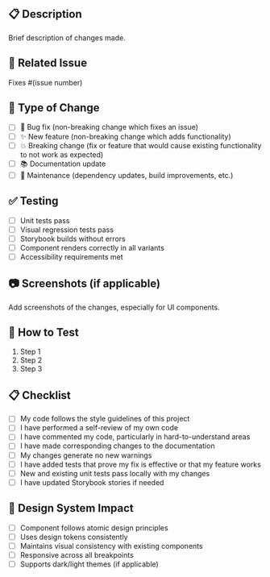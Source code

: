 ## 📋 Description

Brief description of changes made.

## 🔗 Related Issue

Fixes #(issue number)

## 🎯 Type of Change

- [ ] 🐛 Bug fix (non-breaking change which fixes an issue)
- [ ] ✨ New feature (non-breaking change which adds functionality)
- [ ] 💥 Breaking change (fix or feature that would cause existing functionality to not work as expected)
- [ ] 📚 Documentation update
- [ ] 🔧 Maintenance (dependency updates, build improvements, etc.)

## ✅ Testing

- [ ] Unit tests pass
- [ ] Visual regression tests pass
- [ ] Storybook builds without errors
- [ ] Component renders correctly in all variants
- [ ] Accessibility requirements met

## 📷 Screenshots (if applicable)

Add screenshots of the changes, especially for UI components.

## 🧪 How to Test

1. Step 1
2. Step 2
3. Step 3

## 📋 Checklist

- [ ] My code follows the style guidelines of this project
- [ ] I have performed a self-review of my own code
- [ ] I have commented my code, particularly in hard-to-understand areas
- [ ] I have made corresponding changes to the documentation
- [ ] My changes generate no new warnings
- [ ] I have added tests that prove my fix is effective or that my feature works
- [ ] New and existing unit tests pass locally with my changes
- [ ] I have updated Storybook stories if needed

## 🎨 Design System Impact

- [ ] Component follows atomic design principles
- [ ] Uses design tokens consistently
- [ ] Maintains visual consistency with existing components
- [ ] Responsive across all breakpoints
- [ ] Supports dark/light themes (if applicable)
